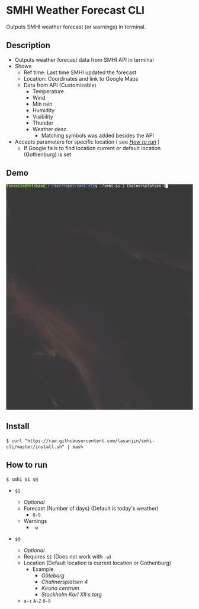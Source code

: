 # SMHI Weather Forecast CLI
Outputs SMHI weather forecast (or warnings) in terminal.

## Description
  + Outputs weather forecast data from SMHI API in terminal
  + Shows
    + Ref time: Last time SMHI updated the forecast
    + Location: Coordinates and link to Google Maps
    + Data from API (Customizable)
      + Temperature
      + Wind
      + Min rain
      + Humidity
      + Visibility
      + Thunder
      + Weather desc.
        + Matching symbols was added besides the API
  + Accepts parameters for specific location ( see [*How to run*](##How-to-run "Instructions") )
    + If Google fails to find location current or default location (Gothenburg) is set


## Demo 
<img src="demo.gif" width="640">


## Install
```
$ curl "https://raw.githubusercontent.com/lasanjin/smhi-cli/master/install.sh" | bash
```


## How to run
```
$ smhi $1 $@
```

- `$1` 
  -  *Optional*
  -  Forecast (Number of days) (Default is today's weather)
     -  `0-9`
  -  Warnings
     -  `-w`

- `$@` 
  -  *Optional*
  -  Requires `$1` (Does not work with `-w`)
  -  Location (Default location is current location or Gothenburg)
     -  Example
        -  *Göteborg*
        -  *Chalmersplatsen 4*
        -  *Kiruna centrum*
        -  *Stockholm Karl XII:s torg*
  -  `a-z` `A-Z` `0-9`
